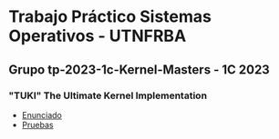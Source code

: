 # Trabajo Práctico Sistemas Operativos - UTNFRBA 
## Grupo tp-2023-1c-Kernel-Masters - 1C 2023
### "TUKI" The Ultimate Kernel Implementation 
- [Enunciado](https://docs.google.com/document/d/1orfThJsPmMx5uPzbY3wClGhqX8jASMOCUMlWnYAr7cA/edit)
- [Pruebas](https://docs.google.com/document/d/1MNalaTCB95qGO8q3rlR7VVCQqv3VLP3oeYxBgXgBy5g/edit)
